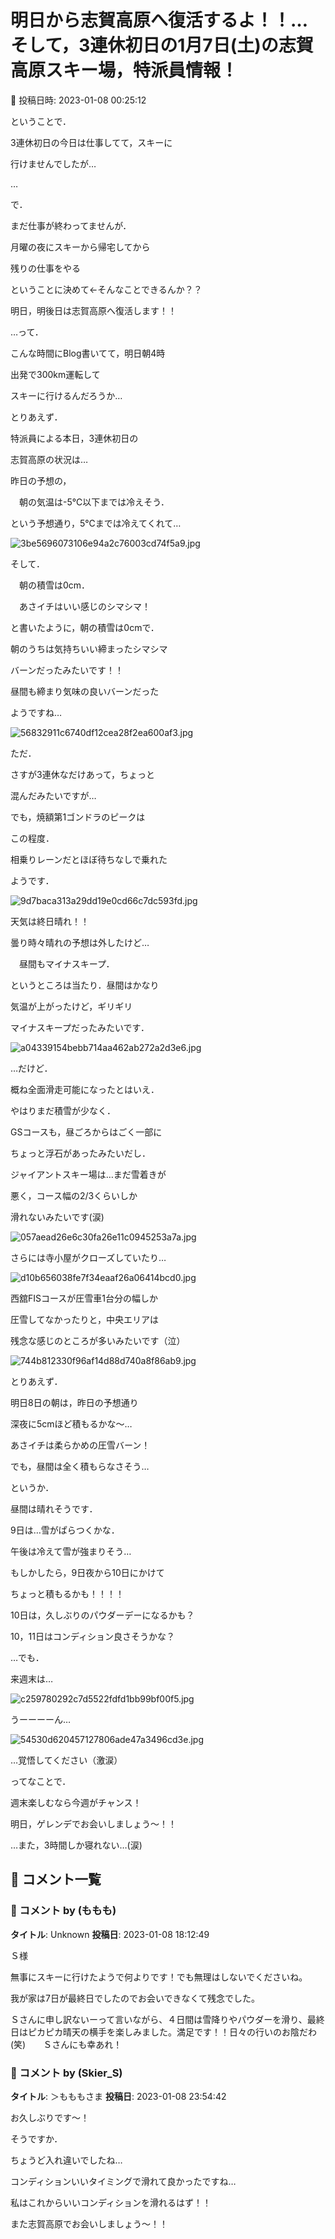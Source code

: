 # 明日から志賀高原へ復活するよ！！…そして，3連休初日の1月7日(土)の志賀高原スキー場，特派員情報！

📅 投稿日時: 2023-01-08 00:25:12

ということで．


3連休初日の今日は仕事してて，スキーに


行けませんでしたが…


…


で．


まだ仕事が終わってませんが．


月曜の夜にスキーから帰宅してから


残りの仕事をやる


ということに決めて←そんなことできるんか？？


明日，明後日は志賀高原へ復活します！！





…って．


こんな時間にBlog書いてて，明日朝4時


出発で300km運転して


スキーに行けるんだろうか…





とりあえず．


特派員による本日，3連休初日の


志賀高原の状況は…


昨日の予想の，


　朝の気温は-5℃以下までは冷えそう．


という予想通り，5℃までは冷えてくれて…




![3be5696073106e94a2c76003cd74f5a9.jpg](images/3be5696073106e94a2c76003cd74f5a9.jpg)







そして．


　朝の積雪は0cm．


　あさイチはいい感じのシマシマ！


と書いたように，朝の積雪は0cmで．


朝のうちは気持ちいい締まったシマシマ


バーンだったみたいです！！


昼間も締まり気味の良いバーンだった


ようですね…




![56832911c6740df12cea28f2ea600af3.jpg](images/56832911c6740df12cea28f2ea600af3.jpg)







ただ．


さすが3連休なだけあって，ちょっと


混んだみたいですが…


でも，焼額第1ゴンドラのピークは


この程度．


相乗りレーンだとほぼ待ちなしで乗れた


ようです．




![9d7baca313a29dd19e0cd66c7dc593fd.jpg](images/9d7baca313a29dd19e0cd66c7dc593fd.jpg)







天気は終日晴れ！！


曇り時々晴れの予想は外したけど…


　昼間もマイナスキープ．


というところは当たり．昼間はかなり


気温が上がったけど，ギリギリ


マイナスキープだったみたいです．




![a04339154bebb714aa462ab272a2d3e6.jpg](images/a04339154bebb714aa462ab272a2d3e6.jpg)







…だけど．


概ね全面滑走可能になったとはいえ．


やはりまだ積雪が少なく．


GSコースも，昼ごろからはごく一部に


ちょっと浮石があったみたいだし．





ジャイアントスキー場は…まだ雪着きが


悪く，コース幅の2/3くらいしか


滑れないみたいです(涙)




![057aead26e6c30fa26e11c0945253a7a.jpg](images/057aead26e6c30fa26e11c0945253a7a.jpg)







さらには寺小屋がクローズしていたり…




![d10b656038fe7f34eaaf26a06414bcd0.jpg](images/d10b656038fe7f34eaaf26a06414bcd0.jpg)







西舘FISコースが圧雪車1台分の幅しか


圧雪してなかったりと，中央エリアは


残念な感じのところが多いみたいです（泣）




![744b812330f96af14d88d740a8f86ab9.jpg](images/744b812330f96af14d88d740a8f86ab9.jpg)







とりあえず．


明日8日の朝は，昨日の予想通り


深夜に5cmほど積もるかな～…


あさイチは柔らかめの圧雪バーン！


でも，昼間は全く積もらなさそう…


というか．


昼間は晴れそうです．





9日は…雪がぱらつくかな．


午後は冷えて雪が強まりそう…


もしかしたら，9日夜から10日にかけて


ちょっと積もるかも！！！！


10日は，久しぶりのパウダーデーになるかも？


10，11日はコンディション良さそうかな？





…でも．


来週末は…




![c259780292c7d5522fdfd1bb99bf00f5.jpg](images/c259780292c7d5522fdfd1bb99bf00f5.jpg)




うーーーーん…




![54530d620457127806ade47a3496cd3e.jpg](images/54530d620457127806ade47a3496cd3e.jpg)




…覚悟してください（激涙）





ってなことで．


週末楽しむなら今週がチャンス！


明日，ゲレンデでお会いしましょう～！！





…また，3時間しか寝れない…(涙)

## 💬 コメント一覧

### 💬 コメント by (ももも)
**タイトル**: Unknown
**投稿日**: 2023-01-08 18:12:49

Ｓ様

無事にスキーに行けたようで何よりです！でも無理はしないでくださいね。

我が家は7日が最終日でしたのでお会いできなくて残念でした。

Ｓさんに申し訳ないーって言いながら、４日間は雪降りやパウダーを滑り、最終日はピカピカ晴天の横手を楽しみました。満足です！！日々の行いのお陰だわ(笑)　　Ｓさんにも幸あれ！

### 💬 コメント by (Skier_S)
**タイトル**: ＞もももさま
**投稿日**: 2023-01-08 23:54:42

お久しぶりです～！

そうですか．

ちょうど入れ違いでしたね…

コンディションいいタイミングで滑れて良かったですね…

私はこれからいいコンディションを滑れるはず！！

また志賀高原でお会いしましょう～！！

